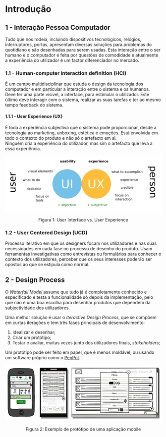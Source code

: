 # Introdução

## 1 - Interação Pessoa Computador

Tudo que nos rodeia, incluindo dispositivos tecnológicos, relógios, interruptores, portas, apresentam diversas soluções para problemas do quotidiano e são desenhadas para serem usadas. Esta interação entre o ser humano e o computador é feita por questões de comodidade e atualmente a experiência do utilizador é um factor diferenciador no mercado. 

### 1.1 - Human-computer interaction definition (HCI)

É um campo multidisciplinar que estuda o design da tecnologia dos computador e em particular a interação entre o sistema e os humanos. Deve ter uma parte visível, a interface, para estimular o utilizador. Este último deve interagir com o sistema, realizar as suas tarefas e ter ao mesmo tempo feedback do sistema. <br>

#### 1.1.1 - User Experience (UX)

É toda a experiência subjectiva que o sistema pode proporcionar, desde a tecnologia ao marketing, unboxing, estética e emoções. Está envolvida em todo o contexto do produto e não só o artefacto em si. <br>
Ninguém cria a experiência do utilizador, mas sim o artefacto que leva a essa experiência. 

<p align="center">
    <img src="../Images/UXUI.png" alt="UX vs UI">
    <p align="center">Figura 1: User Interface vs. User Experience</p>
</p>

### 1.2 - User Centered Design (UCD)

Processo iterativo em que os designers focam nos utilizadores e nas suas necessidades em cada fase no processo de desenho do produto. Usam ferramentas investigativas como entrevistas ou formulários para conhecer o contexto dos utilizadores, perceber que os seus interesses poderão ser opostos ao que se estipula como normal.

## 2 - Design Process

O *Waterfall Model* assume que tudo já é completamente conhecido e especificado e testa a funcionalidade só depois da implementação, pelo que não é uma boa escolha para desenhar produtos que dependem da subjectividade dos utilizadores.  

Uma melhor solução é usar o *Iteractive Design Process*, que se compõem em curtas iterações e tem três fases principais de desenvolvimento:

1. Idealizar e desenhar;
2. Criar um protótipo;
3. Testar e avaliar, muitas vezes junto dos utilizadores finais, *stakeholders*;

Um protótipo pode ser feito em papel, que é menos moldável, ou usando um software próprio como o [PenPot](https://penpot.app).

<p align="center">
    <img src="../Images/Prototype.png" alt="Mobile Prototype">
    <p align="center">Figura 2: Exemplo de protótipo de uma aplicação mobile</p>
</p>